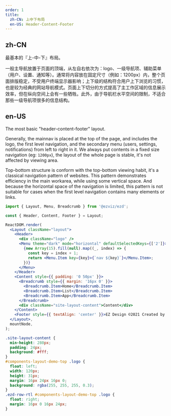 ```yaml
---
order: 1
title:
  zh-CN: 上中下布局
  en-US: Header-Content-Footer
---
```


## zh-CN

最基本的『上-中-下』布局。

一般主导航放置于页面的顶端，从左自右依次为：logo、一级导航项、辅助菜单（用户、设置、通知等）。通常将内容放在固定尺寸（例如：1200px）内，整个页面排版稳定，不受用户终端显示器影响；上下级的结构符合用户上下浏览的习惯，也是较为经典的网站导航模式。页面上下切分的方式提高了主工作区域的信息展示效率，但在纵向空间上会有一些牺牲。此外，由于导航栏水平空间的限制，不适合那些一级导航项很多的信息结构。

## en-US

The most basic "header-content-footer" layout.

Generally, the mainnav is placed at the top of the page, and includes the logo, the first level navigation, and the secondary menu (users, settings, notifications) from left to right in it. We always put contents in a fixed size navigation (eg: `1200px`), the layout of the whole page is stable, it's not affected by viewing area.

Top-bottom structure is conform with the top-bottom viewing habit, it's a classical navigation pattern of websites. This pattern demonstrates efficiency in the main workarea, while using some vertical space. And because the horizontal space of the navigation is limited, this pattern is not suitable for cases when the first level navigation contains many elements or links.

```jsx
import { Layout, Menu, Breadcrumb } from '@ezviz/ezd';

const { Header, Content, Footer } = Layout;

ReactDOM.render(
  <Layout className="layout">
    <Header>
      <div className="logo" />
      <Menu theme="dark" mode="horizontal" defaultSelectedKeys={['2']}>
        {new Array(15).fill(null).map((_, index) => {
          const key = index + 1;
          return <Menu.Item key={key}>{`nav ${key}`}</Menu.Item>;
        })}
      </Menu>
    </Header>
    <Content style={{ padding: '0 50px' }}>
      <Breadcrumb style={{ margin: '16px 0' }}>
        <Breadcrumb.Item>Home</Breadcrumb.Item>
        <Breadcrumb.Item>List</Breadcrumb.Item>
        <Breadcrumb.Item>App</Breadcrumb.Item>
      </Breadcrumb>
      <div className="site-layout-content">Content</div>
    </Content>
    <Footer style={{ textAlign: 'center' }}>EZ Design ©2021 Created by EZ UED</Footer>
  </Layout>,
  mountNode,
);
```

```css
.site-layout-content {
  min-height: 280px;
  padding: 24px;
  background: #fff;
}
#components-layout-demo-top .logo {
  float: left;
  width: 120px;
  height: 31px;
  margin: 16px 24px 16px 0;
  background: rgba(255, 255, 255, 0.3);
}
.ezd-row-rtl #components-layout-demo-top .logo {
  float: right;
  margin: 16px 0 16px 24px;
}
```

<style>
  [data-theme="dark"] .site-layout-content {
    background: #141414;
  }
</style>
